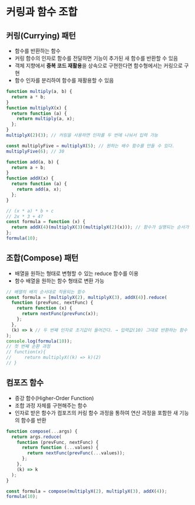 # 커링과 함수 조합

## 커링(Currying) 패턴

- 함수를 반환하는 함수
- 커링 함수의 인자로 함수를 전달하면 기능이 추가된 새 함수를 반환할 수 있음
- 객체 지향에서 **중복 코드 재활용**을 상속으로 구현한다면 함수형에서는 커링으로 구현
- 함수 인자를 분리하여 함수를 재활용할 수 있음

```javascript
function multiply(a, b) {
  return a * b;
}
function multiplyX(x) {
  return function (a) {
    return multiply(a, x);
  };
}
multiplyX(2)(3); // 커링을 사용하면 인자를 두 번에 나눠서 입력 가능

const multiplyFive = multiplyX(5); // 원하는 배수 함수를 만들 수 있다.
multiplyFive(6); // 30

function add(a, b) {
  return a + b;
}
function addX(x) {
  return function (a) {
    return add(a, x);
  };
}

// (x * a) * b + c
// 2x * 3 + 4?
const formula = function (x) {
  return addX(4)(multiplyX(3)(multiplyX(2)(x))); // 함수가 실행되는 순서가 우리가 인지하고 있는 순서의 반대 방향이다. → 가독성 문제 → 함수를 순서대로 조합하도록 도와주는 함수를 만든다.
};
formula(10);
```

## 조합(Compose) 패턴

- 배열을 원하는 형태로 변형할 수 있는 reduce 함수를 이용
- 함수 배열을 원하는 함수 형태로 변환 가능

```javascript
// 배열의 배치 순서대로 적용되는 함수
const formula = [multiplyX(2), multiplyX(3), addX(4)].reduce(
  function (prevFunc, nextFunc) {
    return function (x) {
      return nextFunc(prevFunc(x));
    };
  },
  (k) => k // 두 번째 인자로 초기값이 들어간다. → 입력값(10) 그대로 반환하는 함수
);
console.log(formula(10));
// 첫 번째 순환 과정
// function(x){
//     return multiplyX((k) => k)(2)
// }
```

## 컴포즈 함수

- 증강 함수(Higher-Order Function)
- 조합 과정 자체를 구현해주는 함수
- 인자로 받은 함수가 컴포즈의 커링 함수 과정을 통하여 연산 과정을 포함한 새 기능의 함수를 반환

```javascript
function compose(...args) {
  return args.reduce(
    function (prevFunc, nextFunc) {
      return function (...values) {
        return nextFunc(prevFunc(...values));
      };
    },
    (k) => k
  );
}

const formula = compose(multiplyX(2), multiplyX(3), addX(4));
formula(10);
```
